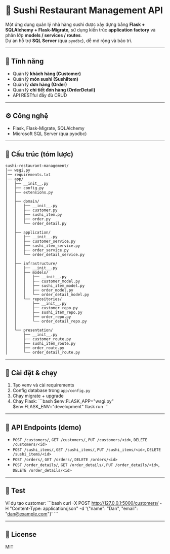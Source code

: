 # 🍣 Sushi Restaurant Management API

Một ứng dụng quản lý nhà hàng sushi được xây dựng bằng **Flask + SQLAlchemy + Flask-Migrate**, sử dụng kiến trúc **application factory** và phân lớp **models / services / routes**.  
Dự án hỗ trợ **SQL Server** (qua `pyodbc`), dễ mở rộng và bảo trì.

---

## 🚀 Tính năng
- Quản lý **khách hàng (Customer)**
- Quản lý **món sushi (SushiItem)**
- Quản lý **đơn hàng (Order)**
- Quản lý **chi tiết đơn hàng (OrderDetail)**
- API RESTful đầy đủ CRUD

---

## ⚙️ Công nghệ
- Flask, Flask-Migrate, SQLAlchemy
- Microsoft SQL Server (qua pyodbc)

---

## 📂 Cấu trúc (tóm lược)
~~~
sushi-restaurant-management/
│── wsgi.py
│── requirements.txt
│── app/
│   ├── __init__.py
│   ├── config.py
│   ├── extensions.py
│   │
│   ├── domain/
│   │   ├── __init__.py
│   │   ├── customer.py
│   │   ├── sushi_item.py
│   │   ├── order.py
│   │   └── order_detail.py
│   │
│   ├── application/
│   │   ├── __init__.py
│   │   ├── customer_service.py
│   │   ├── sushi_item_service.py
│   │   ├── order_service.py
│   │   └── order_detail_service.py
│   │
│   ├── infrastructure/
│   │   ├── __init__.py
│   │   ├── models/
│   │   │   ├── __init__.py
│   │   │   ├── customer_model.py
│   │   │   ├── sushi_item_model.py
│   │   │   ├── order_model.py
│   │   │   └── order_detail_model.py
│   │   └── repositories/
│   │       ├── __init__.py
│   │       ├── customer_repo.py
│   │       ├── sushi_item_repo.py
│   │       ├── order_repo.py
│   │       └── order_detail_repo.py
│   │
│   └── presentation/
│       ├── __init__.py
│       ├── customer_route.py
│       ├── sushi_item_route.py
│       ├── order_route.py
│       └── order_detail_route.py
~~~

---

## 🔧 Cài đặt & chạy
1. Tạo venv và cài requirements
2. Config database trong `app/config.py`
3. Chạy migrate + upgrade
4. Chạy Flask:
\`\`\`bash
$env:FLASK_APP="wsgi.py"
$env:FLASK_ENV="development"
flask run
\`\`\`

---

## 📌 API Endpoints (demo)
- `POST /customers/`, `GET /customers/`, `PUT /customers/<id>`, `DELETE /customers/<id>`
- `POST /sushi_items/`, `GET /sushi_items/`, `PUT /sushi_items/<id>`, `DELETE /sushi_items/<id>`
- `POST /orders/`, `GET /orders/`, `DELETE /orders/<id>`
- `POST /order_details/`, `GET /order_details/`, `PUT /order_details/<id>`, `DELETE /order_details/<id>`

---

## 🧪 Test
Ví dụ tạo customer:
\`\`\`bash
curl -X POST http://127.0.0.1:5000/customers/ -H "Content-Type: application/json" -d '{"name": "Dan", "email": "dan@example.com"}'
\`\`\`

---

## 📜 License
MIT
